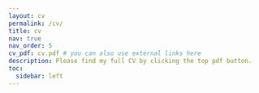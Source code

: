 ```yaml
---
layout: cv
permalink: /cv/
title: cv
nav: true
nav_order: 5
cv_pdf: cv.pdf # you can also use external links here
description: Please find my full CV by clicking the top pdf button.
toc:
  sidebar: left
---
```

